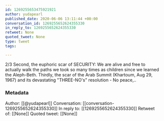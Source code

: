 ```yaml
---
id: 1269255653475921921
author: yudapearl
published_date: 2020-06-06 13:11:44 +00:00
conversation_id: 1269255652624355330
in_reply_to: 1269255652624355330
retweet: None
quoted_tweet: None
type: tweet
tags:

---
```


2/3 Second, the euphoric scar of SECURITY: We are alive and free to actually walk the paths we took so many times
as children since we learned the Aleph-Beth.  Thirdly, the
scar of the Arab Summit (Khartoum, Aug 29, 1967) and its
devastating "THREE-NO's" resolution - No peace,..

### Metadata

Author: [[@yudapearl]]
Conversation: [[conversation-1269255652624355330]]
In reply to: [[1269255652624355330]]
Retweet of: [[None]]
Quoted tweet: [[None]]
